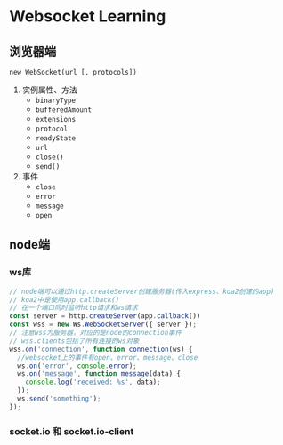 # Websocket Learning


## 浏览器端

`new WebSocket(url [, protocols])`



1. 实例属性、方法
   - `binaryType`
   - `bufferedAmount`
   - `extensions`
   - `protocol`
   - `readyState`
   - `url`
   - `close()`
   - `send()`
2. 事件
   - `close`
   - `error`
   - `message`
   - `open`



## node端

### ws库


```js
// node端可以通过http.createServer创建服务器(传入express、koa2创建的app)
// koa2中是使用app.callback()
// 在一个端口同时监听http请求和ws请求
const server = http.createServer(app.callback())
const wss = new Ws.WebSocketServer({ server });
// 注意wss为服务器，对应的是node的connection事件
// wss.clients包括了所有连接的ws对象
wss.on('connection', function connection(ws) {
  //websocket上的事件有open、error、message、close
  ws.on('error', console.error);
  ws.on('message', function message(data) {
    console.log('received: %s', data);
  });
  ws.send('something');
});


```






### 

### socket.io 和 socket.io-client













